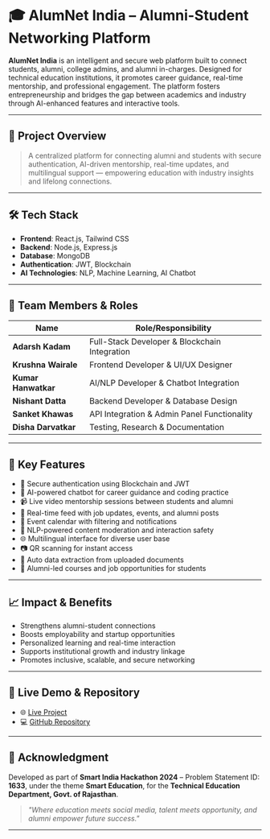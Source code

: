 
# 🎓 AlumNet India – Alumni-Student Networking Platform

**AlumNet India** is an intelligent and secure web platform built to connect students, alumni, college admins, and alumni in-charges. Designed for technical education institutions, it promotes career guidance, real-time mentorship, and professional engagement. The platform fosters entrepreneurship and bridges the gap between academics and industry through AI-enhanced features and interactive tools.

---

## 📌 Project Overview

> A centralized platform for connecting alumni and students with secure authentication, AI-driven mentorship, real-time updates, and multilingual support — empowering education with industry insights and lifelong connections.

---

## 🛠 Tech Stack

- **Frontend**: React.js, Tailwind CSS  
- **Backend**: Node.js, Express.js  
- **Database**: MongoDB  
- **Authentication**: JWT, Blockchain  
- **AI Technologies**: NLP, Machine Learning, AI Chatbot

---

## 👥 Team Members & Roles

| Name                 | Role/Responsibility                                  |
|----------------------|------------------------------------------------------|
| **Adarsh Kadam**     | Full-Stack Developer & Blockchain Integration        |
| **Krushna Wairale**  | Frontend Developer & UI/UX Designer                  |
| **Kumar Hanwatkar**  | AI/NLP Developer & Chatbot Integration               |
| **Nishant Datta**    | Backend Developer & Database Design                  |
| **Sanket Khawas**    | API Integration & Admin Panel Functionality          |
| **Disha Darvatkar**  | Testing, Research & Documentation                    |

---

## 🌟 Key Features

- 🔐 Secure authentication using Blockchain and JWT  
- 🤖 AI-powered chatbot for career guidance and coding practice  
- 📹 Live video mentorship sessions between students and alumni  
- 📰 Real-time feed with job updates, events, and alumni posts  
- 📅 Event calendar with filtering and notifications  
- 🧠 NLP-powered content moderation and interaction safety  
- 🌐 Multilingual interface for diverse user base  
- 📷 QR scanning for instant access  
- 📄 Auto data extraction from uploaded documents  
- 💼 Alumni-led courses and job opportunities for students  

---

## 📈 Impact & Benefits

- Strengthens alumni-student connections  
- Boosts employability and startup opportunities  
- Personalized learning and real-time interaction  
- Supports institutional growth and industry linkage  
- Promotes inclusive, scalable, and secure networking

---

## 🚀 Live Demo & Repository

- 🌐 [Live Project](https://alumnet-app.vercel.app)  
- 💻 [GitHub Repository](https://github.com/yourusername/alumnet)

---

## 📣 Acknowledgment

Developed as part of **Smart India Hackathon 2024** – Problem Statement ID: **1633**, under the theme **Smart Education**, for the **Technical Education Department, Govt. of Rajasthan**.

> _"Where education meets social media, talent meets opportunity, and alumni empower future success."_

---

